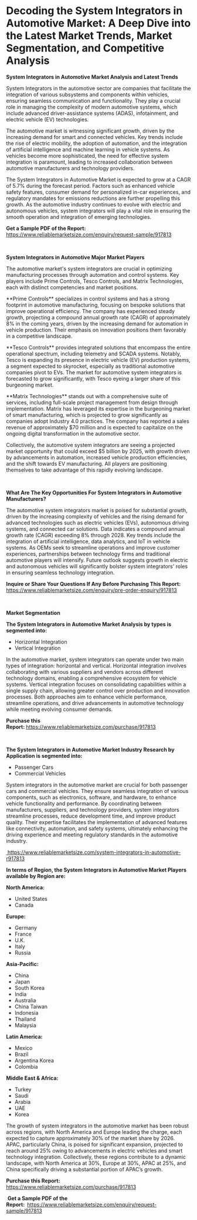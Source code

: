 <p><h1>Decoding the System Integrators in Automotive Market: A Deep Dive into the Latest Market Trends, Market Segmentation, and Competitive Analysis</h1></p><p><strong>System Integrators in Automotive Market Analysis and Latest Trends</strong></p>
<p><p>System Integrators in the automotive sector are companies that facilitate the integration of various subsystems and components within vehicles, ensuring seamless communication and functionality. They play a crucial role in managing the complexity of modern automotive systems, which include advanced driver-assistance systems (ADAS), infotainment, and electric vehicle (EV) technologies. </p><p>The automotive market is witnessing significant growth, driven by the increasing demand for smart and connected vehicles. Key trends include the rise of electric mobility, the adoption of automation, and the integration of artificial intelligence and machine learning in vehicle systems. As vehicles become more sophisticated, the need for effective system integration is paramount, leading to increased collaboration between automotive manufacturers and technology providers.</p><p>The System Integrators in Automotive Market is expected to grow at a CAGR of 5.7% during the forecast period. Factors such as enhanced vehicle safety features, consumer demand for personalized in-car experiences, and regulatory mandates for emissions reductions are further propelling this growth. As the automotive industry continues to evolve with electric and autonomous vehicles, system integrators will play a vital role in ensuring the smooth operation and integration of emerging technologies.</p></p>
<p><strong>Get a Sample PDF of the Report:&nbsp;</strong> <a href="https://www.reliablemarketsize.com/enquiry/request-sample/917813?utm_campaign=2959&utm_medium=2&utm_source=Github&utm_content=ia&utm_term=18042025&utm_id=system-integrators-in-automotive">https://www.reliablemarketsize.com/enquiry/request-sample/917813</a></p>
<p>&nbsp;</p>
<p><strong>System Integrators in Automotive Major Market Players</strong></p>
<p><p>The automotive market's system integrators are crucial in optimizing manufacturing processes through automation and control systems. Key players include Prime Controls, Tesco Controls, and Matrix Technologies, each with distinct competencies and market positions.</p><p>**Prime Controls** specializes in control systems and has a strong footprint in automotive manufacturing, focusing on bespoke solutions that improve operational efficiency. The company has experienced steady growth, projecting a compound annual growth rate (CAGR) of approximately 8% in the coming years, driven by the increasing demand for automation in vehicle production. Their emphasis on innovation positions them favorably in a competitive landscape.</p><p>**Tesco Controls** provides integrated solutions that encompass the entire operational spectrum, including telemetry and SCADA systems. Notably, Tesco is expanding its presence in electric vehicle (EV) production systems, a segment expected to skyrocket, especially as traditional automotive companies pivot to EVs. The market for automotive system integrators is forecasted to grow significantly, with Tesco eyeing a larger share of this burgeoning market.</p><p>**Matrix Technologies** stands out with a comprehensive suite of services, including full-scale project management from design through implementation. Matrix has leveraged its expertise in the burgeoning market of smart manufacturing, which is projected to grow significantly as companies adopt Industry 4.0 practices. The company has reported a sales revenue of approximately $70 million and is expected to capitalize on the ongoing digital transformation in the automotive sector.</p><p>Collectively, the automotive system integrators are seeing a projected market opportunity that could exceed $5 billion by 2025, with growth driven by advancements in automation, increased vehicle production efficiencies, and the shift towards EV manufacturing. All players are positioning themselves to take advantage of this rapidly evolving landscape.</p></p>
<p>&nbsp;</p>
<p><strong>What Are The Key Opportunities For System Integrators in Automotive Manufacturers?</strong></p>
<p><p>The automotive system integrators market is poised for substantial growth, driven by the increasing complexity of vehicles and the rising demand for advanced technologies such as electric vehicles (EVs), autonomous driving systems, and connected car solutions. Data indicates a compound annual growth rate (CAGR) exceeding 8% through 2028. Key trends include the integration of artificial intelligence, data analytics, and IoT in vehicle systems. As OEMs seek to streamline operations and improve customer experiences, partnerships between technology firms and traditional automotive players will intensify. Future outlook suggests growth in electric and autonomous vehicles will significantly bolster system integrators' roles in ensuring seamless technology integration.</p></p>
<p><strong>Inquire or Share Your Questions If Any Before Purchasing This Report:</strong> <a href="https://www.reliablemarketsize.com/enquiry/pre-order-enquiry/917813?utm_campaign=2959&utm_medium=2&utm_source=Github&utm_content=ia&utm_term=18042025&utm_id=system-integrators-in-automotive">https://www.reliablemarketsize.com/enquiry/pre-order-enquiry/917813</a></p>
<p>&nbsp;</p>
<p><strong>Market Segmentation</strong></p>
<p><strong>The System Integrators in Automotive Market Analysis by types is segmented into:</strong></p>
<p><ul><li>Horizontal Integration</li><li>Vertical Integration</li></ul></p>
<p><p>In the automotive market, system integrators can operate under two main types of integration: horizontal and vertical. Horizontal integration involves collaborating with various suppliers and vendors across different technology domains, enabling a comprehensive ecosystem for vehicle systems. Vertical integration focuses on consolidating capabilities within a single supply chain, allowing greater control over production and innovation processes. Both approaches aim to enhance vehicle performance, streamline operations, and drive advancements in automotive technology while meeting evolving consumer demands.</p></p>
<p><strong>Purchase this Report:&nbsp;</strong><a href="https://www.reliablemarketsize.com/purchase/917813?utm_campaign=2959&utm_medium=2&utm_source=Github&utm_content=ia&utm_term=18042025&utm_id=system-integrators-in-automotive">https://www.reliablemarketsize.com/purchase/917813</a></p>
<p>&nbsp;</p>
<p><strong>The System Integrators in Automotive Market Industry Research by Application is segmented into:</strong></p>
<p><ul><li>Passenger Cars</li><li>Commercial Vehicles</li></ul></p>
<p><p>System integrators in the automotive market are crucial for both passenger cars and commercial vehicles. They ensure seamless integration of various components, such as electronics, software, and hardware, to enhance vehicle functionality and performance. By coordinating between manufacturers, suppliers, and technology providers, system integrators streamline processes, reduce development time, and improve product quality. Their expertise facilitates the implementation of advanced features like connectivity, automation, and safety systems, ultimately enhancing the driving experience and meeting regulatory standards in the automotive industry.</p></p>
<p><a href="https://www.reliablemarketsize.com/system-integrators-in-automotive-r917813?utm_campaign=2959&utm_medium=2&utm_source=Github&utm_content=ia&utm_term=18042025&utm_id=system-integrators-in-automotive">&nbsp;https://www.reliablemarketsize.com/system-integrators-in-automotive-r917813</a></p>
<p><strong>In terms of Region, the System Integrators in Automotive Market Players available by Region are:</strong></p>
<p>
    <p> <strong> North America: </strong>
        <ul>
            <li>United States</li>
            <li>Canada</li>
        </ul>
        </p> 
    <p> <strong> Europe: </strong>
        <ul>
            <li>Germany</li>
            <li>France</li>
            <li>U.K.</li>
            <li>Italy</li>
            <li>Russia</li>
        </ul>
        </p> 
    <p> <strong> Asia-Pacific: </strong>
        <ul>
            <li>China</li>
            <li>Japan</li>
            <li>South Korea</li>
            <li>India</li>
            <li>Australia</li>
            <li>China Taiwan</li>
            <li>Indonesia</li>
            <li>Thailand</li>
            <li>Malaysia</li>
        </ul>
        </p> 
    <p> <strong> Latin America: </strong>
        <ul>
            <li>Mexico</li>
            <li>Brazil</li>
            <li>Argentina Korea</li>
            <li>Colombia</li>
        </ul>
        </p> 
    <p> <strong> Middle East & Africa: </strong>
        <ul>
            <li>Turkey</li>
            <li>Saudi</li>
            <li>Arabia</li>
            <li>UAE</li>
            <li>Korea</li>
        </ul>
    </p>
    </p>
<p><p>The growth of system integrators in the automotive market has been robust across regions, with North America and Europe leading the charge, each expected to capture approximately 30% of the market share by 2026. APAC, particularly China, is poised for significant expansion, projected to reach around 25% owing to advancements in electric vehicles and smart technology integration. Collectively, these regions contribute to a dynamic landscape, with North America at 30%, Europe at 30%, APAC at 25%, and China specifically driving a substantial portion of APAC’s growth.</p></p>
<p><strong>Purchase this Report: </strong><a href="https://www.reliablemarketsize.com/purchase/917813?utm_campaign=2959&utm_medium=2&utm_source=Github&utm_content=ia&utm_term=18042025&utm_id=system-integrators-in-automotive">https://www.reliablemarketsize.com/purchase/917813</a></p>
<p>&nbsp;<strong>Get a Sample PDF of the Report:&nbsp;&nbsp;</strong><a href="https://www.reliablemarketsize.com/enquiry/request-sample/917813?utm_campaign=2959&utm_medium=2&utm_source=Github&utm_content=ia&utm_term=18042025&utm_id=system-integrators-in-automotive">https://www.reliablemarketsize.com/enquiry/request-sample/917813</a></p>
<p><strong></strong></p>
<p><p></p><p></p><p></p></p>